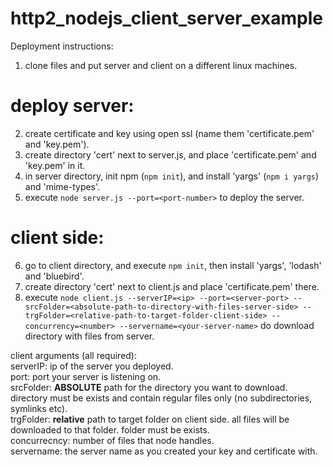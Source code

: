 # http2_nodejs_client_server_example

Deployment instructions:
1. clone files and put server and client on a different linux machines.

# deploy server:
2. create certificate and key using open ssl (name them 'certificate.pem' and 'key.pem').
3. create directory 'cert' next to server.js, and place 'certificate.pem' and 'key.pem' in it.
4. in server directory, init npm (`npm init`), and install 'yargs' (`npm i yargs`) and 'mime-types'.
5. execute `node server.js --port=<port-number>` to deploy the server. 
  
# client side:
6. go to client directory, and execute `npm init`, then install 'yargs', 'lodash' and 'bluebird'.
7. create directory 'cert' next to client.js and place 'certificate.pem' there.
8. execute `node client.js --serverIP=<ip> --port=<server-port> --srcFolder=<absolute-path-to-directory-with-files-server-side> --trgFolder=<relative-path-to-target-folder-client-side> --concurrency=<number> --servername=<your-server-name>` do download directory with files from server.
  
client arguments (all required):  
serverIP: ip of the server you deployed.  
port: port your server is listening on.  
srcFolder: **ABSOLUTE** path for the directory you want to download. directory must be exists and contain regular files only (no subdirectories, symlinks etc).  
trgFolder: **relative** path to target folder on client side. all files will be downloaded to that folder. folder must be exists.  
concurrecncy: number of files that node handles.  
servername: the server name as you created your key and certificate with.  
